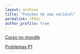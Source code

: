 ```yaml
---
layout: archive
title: "Funções de uma variável"
permalink: /FUV/
author_profile: true
---
```


[Curso no moodle](https://moodle.ufabc.edu.br/course/view.php?id=1099)

[Problemas P1](FUV_S8_1.html)
